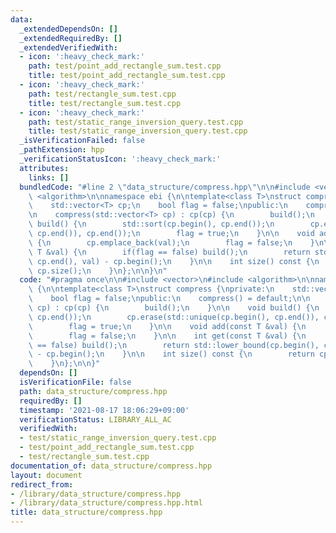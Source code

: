 ```yaml
---
data:
  _extendedDependsOn: []
  _extendedRequiredBy: []
  _extendedVerifiedWith:
  - icon: ':heavy_check_mark:'
    path: test/point_add_rectangle_sum.test.cpp
    title: test/point_add_rectangle_sum.test.cpp
  - icon: ':heavy_check_mark:'
    path: test/rectangle_sum.test.cpp
    title: test/rectangle_sum.test.cpp
  - icon: ':heavy_check_mark:'
    path: test/static_range_inversion_query.test.cpp
    title: test/static_range_inversion_query.test.cpp
  _isVerificationFailed: false
  _pathExtension: hpp
  _verificationStatusIcon: ':heavy_check_mark:'
  attributes:
    links: []
  bundledCode: "#line 2 \"data_structure/compress.hpp\"\n\n#include <vector>\n#include\
    \ <algorithm>\n\nnamespace ebi {\n\ntemplate<class T>\nstruct compress {\nprivate:\n\
    \    std::vector<T> cp;\n    bool flag = false;\npublic:\n    compress() = default;\n\
    \n    compress(std::vector<T> cp) : cp(cp) {\n        build();\n    }\n\n    void\
    \ build() {\n        std::sort(cp.begin(), cp.end());\n        cp.erase(std::unique(cp.begin(),\
    \ cp.end()), cp.end());\n        flag = true;\n    }\n\n    void add(const T &val)\
    \ {\n        cp.emplace_back(val);\n        flag = false;\n    }\n\n    int get(const\
    \ T &val) {\n        if(flag == false) build();\n        return std::lower_bound(cp.begin(),\
    \ cp.end(), val) - cp.begin();\n    }\n\n    int size() const {\n        return\
    \ cp.size();\n    }\n};\n\n}\n"
  code: "#pragma once\n\n#include <vector>\n#include <algorithm>\n\nnamespace ebi\
    \ {\n\ntemplate<class T>\nstruct compress {\nprivate:\n    std::vector<T> cp;\n\
    \    bool flag = false;\npublic:\n    compress() = default;\n\n    compress(std::vector<T>\
    \ cp) : cp(cp) {\n        build();\n    }\n\n    void build() {\n        std::sort(cp.begin(),\
    \ cp.end());\n        cp.erase(std::unique(cp.begin(), cp.end()), cp.end());\n\
    \        flag = true;\n    }\n\n    void add(const T &val) {\n        cp.emplace_back(val);\n\
    \        flag = false;\n    }\n\n    int get(const T &val) {\n        if(flag\
    \ == false) build();\n        return std::lower_bound(cp.begin(), cp.end(), val)\
    \ - cp.begin();\n    }\n\n    int size() const {\n        return cp.size();\n\
    \    }\n};\n\n}"
  dependsOn: []
  isVerificationFile: false
  path: data_structure/compress.hpp
  requiredBy: []
  timestamp: '2021-08-17 18:06:29+09:00'
  verificationStatus: LIBRARY_ALL_AC
  verifiedWith:
  - test/static_range_inversion_query.test.cpp
  - test/point_add_rectangle_sum.test.cpp
  - test/rectangle_sum.test.cpp
documentation_of: data_structure/compress.hpp
layout: document
redirect_from:
- /library/data_structure/compress.hpp
- /library/data_structure/compress.hpp.html
title: data_structure/compress.hpp
---
```

